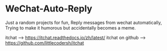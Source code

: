 # WeChat-Auto-Reply

Just a random projects for fun,
Reply messages from wechat automatically,
Trying to make it humorous but accidentally becomes a meme.



itchat --> https://itchat.readthedocs.io/zh/latest/
itchat on github --> https://github.com/littlecodersh/itchat
